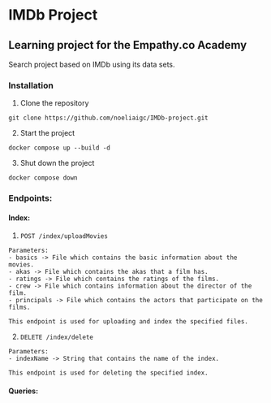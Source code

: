 # IMDb Project

## Learning project for the Empathy.co Academy

Search project based on IMDb using its data sets.

### Installation

  1. Clone the repository
  ```
  git clone https://github.com/noeliaigc/IMDb-project.git
  ```
  
  2. Start the project
  ```
  docker compose up --build -d
  ```
  
  3. Shut down the project
   ```
  docker compose down
  ```
  
### Endpoints:

  #### Index:
  
  1. `POST /index/uploadMovies`
  
    Parameters:
    - basics -> File which contains the basic information about the movies.
    - akas -> File which contains the akas that a film has.
    - ratings -> File which contains the ratings of the films.
    - crew -> File which contains information about the director of the film.
    - principals -> File which contains the actors that participate on the films.
    
    This endpoint is used for uploading and index the specified files.
    
  2. `DELETE /index/delete`
  
    Parameters:
    - indexName -> String that contains the name of the index.
    
    This endpoint is used for deleting the specified index.
  
  
  
  
  #### Queries:
  
